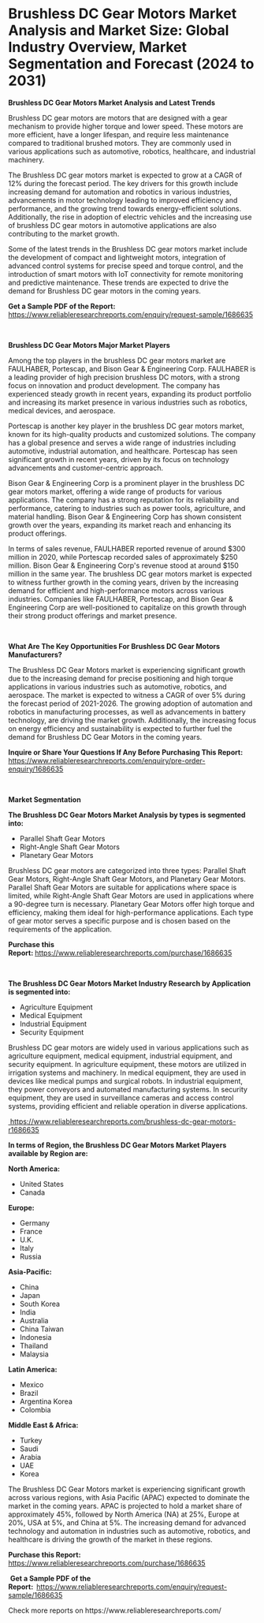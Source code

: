 <p><h1>Brushless DC Gear Motors Market Analysis and Market Size: Global Industry Overview, Market Segmentation and Forecast (2024 to 2031)</h1></p><p><strong>Brushless DC Gear Motors Market Analysis and Latest Trends</strong></p>
<p><p>Brushless DC gear motors are motors that are designed with a gear mechanism to provide higher torque and lower speed. These motors are more efficient, have a longer lifespan, and require less maintenance compared to traditional brushed motors. They are commonly used in various applications such as automotive, robotics, healthcare, and industrial machinery.</p><p>The Brushless DC gear motors market is expected to grow at a CAGR of 12% during the forecast period. The key drivers for this growth include increasing demand for automation and robotics in various industries, advancements in motor technology leading to improved efficiency and performance, and the growing trend towards energy-efficient solutions. Additionally, the rise in adoption of electric vehicles and the increasing use of brushless DC gear motors in automotive applications are also contributing to the market growth.</p><p>Some of the latest trends in the Brushless DC gear motors market include the development of compact and lightweight motors, integration of advanced control systems for precise speed and torque control, and the introduction of smart motors with IoT connectivity for remote monitoring and predictive maintenance. These trends are expected to drive the demand for Brushless DC gear motors in the coming years.</p></p>
<p><strong>Get a Sample PDF of the Report:&nbsp;</strong> <a href="https://www.reliableresearchreports.com/enquiry/request-sample/1686635">https://www.reliableresearchreports.com/enquiry/request-sample/1686635</a></p>
<p>&nbsp;</p>
<p><strong>Brushless DC Gear Motors Major Market Players</strong></p>
<p><p>Among the top players in the brushless DC gear motors market are FAULHABER, Portescap, and Bison Gear & Engineering Corp. FAULHABER is a leading provider of high precision brushless DC motors, with a strong focus on innovation and product development. The company has experienced steady growth in recent years, expanding its product portfolio and increasing its market presence in various industries such as robotics, medical devices, and aerospace.</p><p>Portescap is another key player in the brushless DC gear motors market, known for its high-quality products and customized solutions. The company has a global presence and serves a wide range of industries including automotive, industrial automation, and healthcare. Portescap has seen significant growth in recent years, driven by its focus on technology advancements and customer-centric approach.</p><p>Bison Gear & Engineering Corp is a prominent player in the brushless DC gear motors market, offering a wide range of products for various applications. The company has a strong reputation for its reliability and performance, catering to industries such as power tools, agriculture, and material handling. Bison Gear & Engineering Corp has shown consistent growth over the years, expanding its market reach and enhancing its product offerings.</p><p>In terms of sales revenue, FAULHABER reported revenue of around $300 million in 2020, while Portescap recorded sales of approximately $250 million. Bison Gear & Engineering Corp's revenue stood at around $150 million in the same year. The brushless DC gear motors market is expected to witness further growth in the coming years, driven by the increasing demand for efficient and high-performance motors across various industries. Companies like FAULHABER, Portescap, and Bison Gear & Engineering Corp are well-positioned to capitalize on this growth through their strong product offerings and market presence.</p></p>
<p>&nbsp;</p>
<p><strong>What Are The Key Opportunities For Brushless DC Gear Motors Manufacturers?</strong></p>
<p><p>The Brushless DC Gear Motors market is experiencing significant growth due to the increasing demand for precise positioning and high torque applications in various industries such as automotive, robotics, and aerospace. The market is expected to witness a CAGR of over 5% during the forecast period of 2021-2026. The growing adoption of automation and robotics in manufacturing processes, as well as advancements in battery technology, are driving the market growth. Additionally, the increasing focus on energy efficiency and sustainability is expected to further fuel the demand for Brushless DC Gear Motors in the coming years.</p></p>
<p><strong>Inquire or Share Your Questions If Any Before Purchasing This Report:</strong> <a href="https://www.reliableresearchreports.com/enquiry/pre-order-enquiry/1686635">https://www.reliableresearchreports.com/enquiry/pre-order-enquiry/1686635</a></p>
<p>&nbsp;</p>
<p><strong>Market Segmentation</strong></p>
<p><strong>The Brushless DC Gear Motors Market Analysis by types is segmented into:</strong></p>
<p><ul><li>Parallel Shaft Gear Motors</li><li>Right-Angle Shaft Gear Motors</li><li>Planetary Gear Motors</li></ul></p>
<p><p>Brushless DC gear motors are categorized into three types: Parallel Shaft Gear Motors, Right-Angle Shaft Gear Motors, and Planetary Gear Motors. Parallel Shaft Gear Motors are suitable for applications where space is limited, while Right-Angle Shaft Gear Motors are used in applications where a 90-degree turn is necessary. Planetary Gear Motors offer high torque and efficiency, making them ideal for high-performance applications. Each type of gear motor serves a specific purpose and is chosen based on the requirements of the application.</p></p>
<p><strong>Purchase this Report:&nbsp;</strong><a href="https://www.reliableresearchreports.com/purchase/1686635">https://www.reliableresearchreports.com/purchase/1686635</a></p>
<p>&nbsp;</p>
<p><strong>The Brushless DC Gear Motors Market Industry Research by Application is segmented into:</strong></p>
<p><ul><li>Agriculture Equipment</li><li>Medical Equipment</li><li>Industrial Equipment</li><li>Security Equipment</li></ul></p>
<p><p>Brushless DC gear motors are widely used in various applications such as agriculture equipment, medical equipment, industrial equipment, and security equipment. In agriculture equipment, these motors are utilized in irrigation systems and machinery. In medical equipment, they are used in devices like medical pumps and surgical robots. In industrial equipment, they power conveyors and automated manufacturing systems. In security equipment, they are used in surveillance cameras and access control systems, providing efficient and reliable operation in diverse applications.</p></p>
<p><a href="https://www.reliableresearchreports.com/brushless-dc-gear-motors-r1686635">&nbsp;https://www.reliableresearchreports.com/brushless-dc-gear-motors-r1686635</a></p>
<p><strong>In terms of Region, the Brushless DC Gear Motors Market Players available by Region are:</strong></p>
<p>
    <p> <strong> North America: </strong>
        <ul>
            <li>United States</li>
            <li>Canada</li>
        </ul>
        </p> 
    <p> <strong> Europe: </strong>
        <ul>
            <li>Germany</li>
            <li>France</li>
            <li>U.K.</li>
            <li>Italy</li>
            <li>Russia</li>
        </ul>
        </p> 
    <p> <strong> Asia-Pacific: </strong>
        <ul>
            <li>China</li>
            <li>Japan</li>
            <li>South Korea</li>
            <li>India</li>
            <li>Australia</li>
            <li>China Taiwan</li>
            <li>Indonesia</li>
            <li>Thailand</li>
            <li>Malaysia</li>
        </ul>
        </p> 
    <p> <strong> Latin America: </strong>
        <ul>
            <li>Mexico</li>
            <li>Brazil</li>
            <li>Argentina Korea</li>
            <li>Colombia</li>
        </ul>
        </p> 
    <p> <strong> Middle East & Africa: </strong>
        <ul>
            <li>Turkey</li>
            <li>Saudi</li>
            <li>Arabia</li>
            <li>UAE</li>
            <li>Korea</li>
        </ul>
    </p>
    </p>
<p><p>The Brushless DC Gear Motors market is experiencing significant growth across various regions, with Asia Pacific (APAC) expected to dominate the market in the coming years. APAC is projected to hold a market share of approximately 45%, followed by North America (NA) at 25%, Europe at 20%, USA at 5%, and China at 5%. The increasing demand for advanced technology and automation in industries such as automotive, robotics, and healthcare is driving the growth of the market in these regions.</p></p>
<p><strong>Purchase this Report: </strong><a href="https://www.reliableresearchreports.com/purchase/1686635">https://www.reliableresearchreports.com/purchase/1686635</a></p>
<p>&nbsp;<strong>Get a Sample PDF of the Report:&nbsp;&nbsp;</strong><a href="https://www.reliableresearchreports.com/enquiry/request-sample/1686635">https://www.reliableresearchreports.com/enquiry/request-sample/1686635</a></p>
<p><strong></strong></p>
<p>Check more reports on https://www.reliableresearchreports.com/</p>